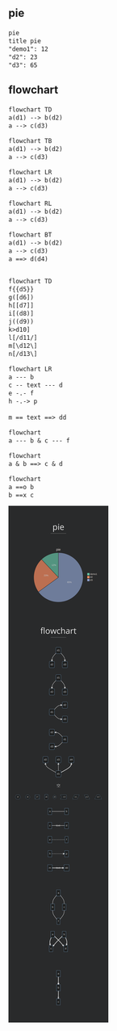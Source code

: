 ## pie

```mermaid
pie 
title pie
"demo1": 12
"d2": 23
"d3": 65
```

## flowchart

```mermaid
flowchart TD
a(d1) --> b(d2)
a --> c(d3)
```

```mermaid
flowchart TB
a(d1) --> b(d2)
a --> c(d3)
```

```mermaid
flowchart LR
a(d1) --> b(d2)
a --> c(d3)
```

```mermaid
flowchart RL
a(d1) --> b(d2)
a --> c(d3)
```

```mermaid
flowchart BT
a(d1) --> b(d2)
a --> c(d3)
a ==> d(d4)

```

```mermaid
```

```mermaid
flowchart TD 
f{{d5}}
g([d6])
h[[d7]]
i[(d8)]
j((d9))
k>d10]
l[/d11/]
m[\d12\]
n[/d13\]

```

```mermaid
flowchart LR
a --- b
c -- text --- d
e -.- f
h -.-> p

m == text ==> dd
```



```mermaid
flowchart
a --- b & c --- f
```

```mermaid
flowchart 
a & b ==> c & d
```



```mermaid
flowchart 
a ==o b
b ==x c
```

![hello](../files/m1.png)
